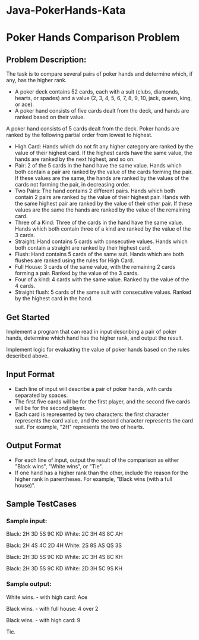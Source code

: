 # Java-PokerHands-Kata

# Poker Hands Comparison Problem

## Problem Description:

The task is to compare several pairs of poker hands and determine which, if any, has the higher rank.

- A poker deck contains 52 cards, each with a suit (clubs, diamonds, hearts, or spades) and a value (2, 3, 4, 5, 6, 7, 8, 9, 10, jack, queen, king, or ace).
- A poker hand consists of five cards dealt from the deck, and hands are ranked based on their value.

A poker hand consists of 5 cards dealt from the deck. Poker hands are ranked by the following partial order from lowest to highest.

- High Card: Hands which do not fit any higher category are ranked by the value of their highest card. If the highest cards have the same value, the hands are ranked by the next highest, and so on.
- Pair: 2 of the 5 cards in the hand have the same value. Hands which both contain a pair are ranked by the value of the cards forming the pair. If these values are the same, the hands are ranked by the values of the cards not forming the pair, in decreasing order.
- Two Pairs: The hand contains 2 different pairs. Hands which both contain 2 pairs are ranked by the value of their highest pair. Hands with the same highest pair are ranked by the value of their other pair. If these values are the same the hands are ranked by the value of the remaining card.
- Three of a Kind: Three of the cards in the hand have the same value. Hands which both contain three of a kind are ranked by the value of the 3 cards.
- Straight: Hand contains 5 cards with consecutive values. Hands which both contain a straight are ranked by their highest card.
- Flush: Hand contains 5 cards of the same suit. Hands which are both flushes are ranked using the rules for High Card.
- Full House: 3 cards of the same value, with the remaining 2 cards forming a pair. Ranked by the value of the 3 cards.
- Four of a kind: 4 cards with the same value. Ranked by the value of the 4 cards.
- Straight flush: 5 cards of the same suit with consecutive values. Ranked by the highest card in the hand.

## Get Started

Implement a program that can read in input describing a pair of poker hands, determine which hand has the higher rank, and output the result.

Implement logic for evaluating the value of poker hands based on the rules described above.

## Input Format

- Each line of input will describe a pair of poker hands, with cards separated by spaces. 
- The first five cards will be for the first player, and the second five cards will be for the second player. 
- Each card is represented by two characters: the first character represents the card value, and the second character represents the card suit. For example, "2H" represents the two of hearts.

## Output Format

- For each line of input, output the result of the comparison as either "Black wins", "White wins", or "Tie". 
- If one hand has a higher rank than the other, include the reason for the higher rank in parentheses. For example, "Black wins (with a full house)".

## Sample TestCases

### Sample input:

Black: 2H 3D 5S 9C KD  White: 2C 3H 4S 8C AH

Black: 2H 4S 4C 2D 4H  White: 2S 8S AS QS 3S

Black: 2H 3D 5S 9C KD  White: 2C 3H 4S 8C KH

Black: 2H 3D 5S 9C KD  White: 2D 3H 5C 9S KH

### Sample output:

White wins. - with high card: Ace 

Black wins. - with full house: 4 over 2 

Black wins. - with high card: 9

Tie.
